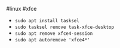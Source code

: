 #linux #xfce

- `sudo apt install tasksel`
- `sudo tasksel remove task-xfce-desktop`
- `sudo apt remove xfce4-session`
- `sudo apt autoremove 'xfce4*'`